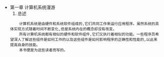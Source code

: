 * 第一章 计算机系统漫游
    1. 总述
    ```
        计算机系统是由硬件和系统软件组成的,它们共同工作来运行应用程序。虽然系统的具体实现方式随着时间不断变化,但是系统内在的概念却没有改变。
        所有计算机系统都有相似的硬件和软件组件,它们又执行着相似的功能。一些程序员希望深人了解这些组件是如何工作的以及这些组件是如何影响程序的正确性和性能的,以此来提高自身的技能。
        本书便是为这些读者而写的。
    ```
